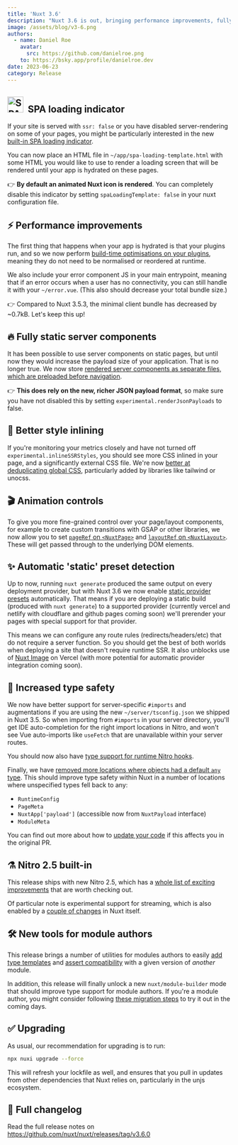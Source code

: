 ```yaml
---
title: 'Nuxt 3.6'
description: "Nuxt 3.6 is out, bringing performance improvements, fully static server components, better style inlining, static presets, increased type safety - and much more."
image: /assets/blog/v3-6.png
authors:
  - name: Daniel Roe
    avatar:
      src: https://github.com/danielroe.png
    to: https://bsky.app/profile/danielroe.dev
date: 2023-06-23
category: Release
---
```


## <img style="display:inline" src="/assets/design-kit/icon-green.svg" width="36" height="36" alt="SPA loading indicator" valign="center"> &nbsp;SPA loading indicator

If your site is served with `ssr: false` or you have disabled server-rendering on some of your pages, you might be particularly interested in the new [built-in SPA loading indicator](https://github.com/nuxt/nuxt/pull/21640).

You can now place an HTML file in `~/app/spa-loading-template.html` with some HTML you would like to use to render a loading screen that will be rendered until your app is hydrated on these pages.

👉 **By default an animated Nuxt icon is rendered**. You can completely disable this indicator by setting `spaLoadingTemplate: false` in your nuxt configuration file.

## ⚡️ Performance improvements

The first thing that happens when your app is hydrated is that your plugins run, and so we now perform [build-time optimisations on your plugins](https://github.com/nuxt/nuxt/pull/21611), meaning they do not need to be normalised or reordered at runtime.

We also include your error component JS in your main entrypoint, meaning that if an error occurs when a user has no connectivity, you can still handle it with your `~/error.vue`. (This also should decrease your total bundle size.)

👉 Compared to Nuxt 3.5.3, the minimal client bundle has decreased by ~0.7kB. Let's keep this up!

## 🔥 Fully static server components

It has been possible to use server components on static pages, but until now they would increase the payload size of your application. That is no longer true. We now store [rendered server components as separate files, which are preloaded before navigation](https://github.com/nuxt/nuxt/pull/21461).

👉 **This does rely on the new, richer JSON payload format**, so make sure you have not disabled this by setting `experimental.renderJsonPayloads` to false.

## 🎨 Better style inlining

If you're monitoring your metrics closely and have not turned off `experimental.inlineSSRStyles`, you should see more CSS inlined in your page, and a significantly external CSS file. We're now [better at deduplicating global CSS](https://github.com/nuxt/nuxt/pull/21573), particularly added by libraries like tailwind or unocss.

## 🎬 Animation controls

To give you more fine-grained control over your page/layout components, for example to create custom transitions with GSAP or other libraries, we now allow you to set [`pageRef` on `<NuxtPage>`](https://github.com/nuxt/nuxt/pull/19403) and [`layoutRef` on `<NuxtLayout>`](https://github.com/nuxt/nuxt/pull/19465). These will get passed through to the underlying DOM elements.

## ✨ Automatic 'static' preset detection

Up to now, running `nuxt generate` produced the same output on every deployment provider, but with Nuxt 3.6 we now enable [static provider presets](https://github.com/nuxt/nuxt/pull/21655) automatically. That means if you are deploying a static build (produced with `nuxt generate`) to a supported provider (currently vercel and netlify with cloudflare and github pages coming soon) we'll prerender your pages with special support for that provider.

This means we can configure any route rules (redirects/headers/etc) that do not require a server function. So you should get the best of both worlds when deploying a site that doesn't require runtime SSR. It also unblocks use of [Nuxt Image](https://github.com/nuxt/image) on Vercel (with more potential for automatic provider integration coming soon).

## 💪 Increased type safety

We now have better support for server-specific `#imports` and augmentations if you are using the new `~/server/tsconfig.json` we shipped in Nuxt 3.5. So when importing from `#imports` in your server directory, you'll get IDE auto-completion for the right import locations in Nitro, and won't see Vue auto-imports like `useFetch` that are unavailable within your server routes.

You should now also have [type support for runtime Nitro hooks](https://github.com/nuxt/nuxt/pull/21666).

Finally, we have [removed more locations where objects had a default `any` type](https://github.com/nuxt/nuxt/pull/21700). This should improve type safety within Nuxt in a number of locations where unspecified types fell back to any:

* `RuntimeConfig`
* `PageMeta`
* `NuxtApp['payload']` (accessible now from `NuxtPayload` interface)
* `ModuleMeta`

You can find out more about how to [update your code](https://github.com/nuxt/nuxt/pull/21700) if this affects you in the original PR.

## ⚗️ Nitro 2.5 built-in

This release ships with new Nitro 2.5, which has a [whole list of exciting improvements](https://github.com/unjs/nitro/releases/tag/v2.5.0) that are worth checking out.

Of particular note is experimental support for streaming, which is also enabled by a [couple of changes](https://github.com/nuxt/nuxt/pull/21665) in Nuxt itself.

## 🛠️ New tools for module authors

This release brings a number of utilities for modules authors to easily [add type templates](https://github.com/nuxt/nuxt/pull/21331) and [assert compatibility](https://github.com/nuxt/nuxt/pull/21246) with a given version of _another_ module.

In addition, this release will finally unlock a new `nuxt/module-builder` mode that should improve type support for module authors. If you're a module author, you might consider following [these migration steps](https://github.com/nuxt/starter/pull/392) to try it out in the coming days.

## ✅ Upgrading

As usual, our recommendation for upgrading is to run:

```sh
npx nuxi upgrade --force
```

This will refresh your lockfile as well, and ensures that you pull in updates from other dependencies that Nuxt relies on, particularly in the unjs ecosystem.


## 📃 Full changelog

Read the full release notes on https://github.com/nuxt/nuxt/releases/tag/v3.6.0
